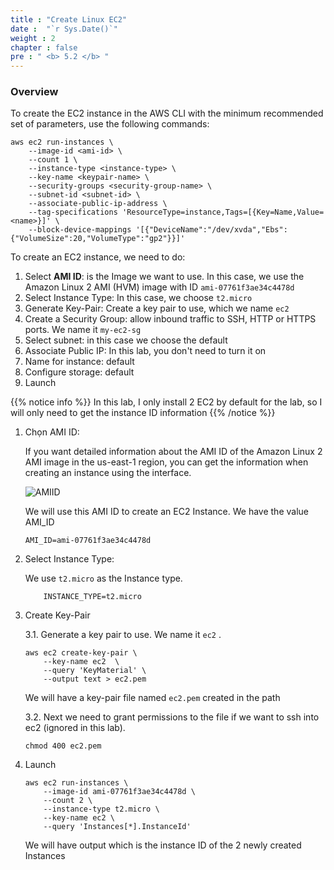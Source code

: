 ```yaml
---
title : "Create Linux EC2"
date :  "`r Sys.Date()`" 
weight : 2 
chapter : false
pre : " <b> 5.2 </b> "
---
```


### Overview 

To create the EC2 instance in the AWS CLI with the minimum recommended set of parameters, use the following commands:


    aws ec2 run-instances \
        --image-id <ami-id> \
        --count 1 \
        --instance-type <instance-type> \
        --key-name <keypair-name> \
        --security-groups <security-group-name> \
        --subnet-id <subnet-id> \
        --associate-public-ip-address \
        --tag-specifications 'ResourceType=instance,Tags=[{Key=Name,Value=<name>}]' \
        --block-device-mappings '[{"DeviceName":"/dev/xvda","Ebs":{"VolumeSize":20,"VolumeType":"gp2"}}]'


To create an EC2 instance, we need to do: 

1. Select **AMI ID**: is the Image we want to use. In this case, we use the Amazon Linux 2 AMI (HVM) image with ID `ami-07761f3ae34c4478d`
2. Select Instance Type: In this case, we choose `t2.micro`
3. Generate Key-Pair: Create a key pair to use, which we name `ec2`
4. Create a Security Group: allow inbound traffic to SSH, HTTP or HTTPS ports. We name it `my-ec2-sg`
5. Select subnet: in this case we choose the default
6. Associate Public IP:  In this lab, you don't need to turn it on
7. Name for instance:  default
8. Configure storage: default
9. Launch


{{% notice info %}}
In this lab, I only install 2 EC2 by default for the lab, so I will only need to get the instance ID information
{{% /notice %}}

1. Chọn AMI ID:

   If you want detailed information about the AMI ID of the Amazon Linux 2 AMI image in the us-east-1 region, you can get the information when creating an instance using the interface.

    ![AMIID](/images/5.fwd/005-fwd.png)

    We will use this AMI ID to create an EC2 Instance. We have the value AMI_ID

    ```
    AMI_ID=ami-07761f3ae34c4478d
    ```

2. Select Instance Type:

    We use `t2.micro` as the Instance type.

    ```
        INSTANCE_TYPE=t2.micro
    ```

3. Create Key-Pair

    3.1. Generate a key pair to use. We name it `ec2` .
    
    ```
    aws ec2 create-key-pair \
        --key-name ec2  \
        --query 'KeyMaterial' \
        --output text > ec2.pem
    ```
    
    We will have a key-pair file named `ec2.pem` created in the path
    
   3.2. Next we need to grant permissions to the file if we want to ssh into ec2 (ignored in this lab).
    
    ```
    chmod 400 ec2.pem
    ```
    

4. Launch

    ```
    aws ec2 run-instances \
        --image-id ami-07761f3ae34c4478d \
        --count 2 \
        --instance-type t2.micro \
        --key-name ec2 \
        --query 'Instances[*].InstanceId'
    ```

    We will have output which is the instance ID of the 2 newly created Instances

